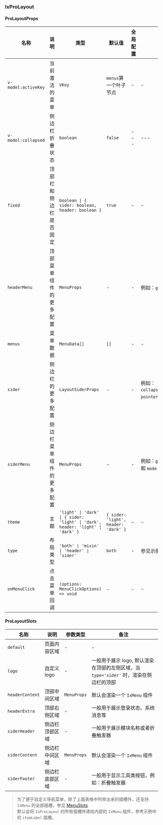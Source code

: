 
### IxProLayout

#### ProLayoutProps

| 名称 | 说明 | 类型  | 默认值 | 全局配置 | 备注 |
| --- | --- | --- | --- | --- | --- |
| `v-model:activeKey` | 当前激活的菜单 | `VKey` | `menus`第一个叶子节点 | - | - |
| `v-model:collapsed` | 侧边栏折叠状态 | `boolean` | `false` | --- | --- |
| `fixed` | 顶部栏和侧边栏是否固定 | `boolean \| { sider: boolean, header: boolean }` | `true` | - | - |
| `headerMenu` | 顶部菜单组件的更多配置 | `MenuProps` | - | - | 例如：`getKey` |
| `menus` | 菜单数据 | `MenuData[]` | `[]` | - | - |
| `sider` | 侧边栏的更多配置 | `LayoutSiderProps` | - | - | 例如：`collapsed`,`breakpoint`, `pointer` 等配置 |
| `siderMenu` | 侧边栏菜单组件的更多配置 | `MenuProps` | - | - | 例如：`getKey`, `indent` 和 `mode` |
| `theme` | 主题 | `'light' \| 'dark' \| { sider: 'light' \| 'dark', header: 'light' \| 'dark' }` | `{ sider: 'light', header: 'dark' }` | - | - |
| `type` | 布局类型 | `'both' \| 'mixin' \| 'header' \| 'sider'` | `both` | - | 参见示例：[布局类型](#pro-layout-demo-Type) |
| `onMenuClick` | 点击菜单回调 | `(options: MenuClickOptions) => void`| - | -  | - |

#### ProLayoutSlots

| 名称 | 说明 | 参数类型 | 备注 |
| --- | --- | --- | --- |
| `default` | 页面内容区域  | - | - |
| `logo` | 自定义 logo  | - | 一般用于展示 logo, 默认渲染在顶部的左侧区域，当 `type='sider'` 时，渲染在侧边栏的顶部  |
| `headerContent` | 顶部中间区域 | `MenuProps` | 默认会渲染一个 `IxMenu` 组件 |
| `headerExtra` | 顶部右侧区域 | -  | 一般用于展示登录状态、系统消息等  |
| `siderHeader` | 侧边栏顶部区域 | -| 一般用于展示模块名称或者折叠触发器  |
| `siderContent` | 侧边栏中间区域 | `MenuProps`  | 默认会渲染一个 `IxMenu` 组件 |
| `siderFooter` | 侧边栏底部区域 | -  | 一般用于显示工具类按钮，例如：折叠触发器 |

> 为了便于自定义导航菜单，除了上面表格中列举出来的插槽外，还支持 `IxMenu` 的全部插槽，参见 [MenuSlots](/components/menu/zh#MenuSlots).  
> 默认会将 `IxProLayout` 的所有插槽传递给内部的 `IxMenu` 组件，参考示例中的 `itemLabel` 插槽。
